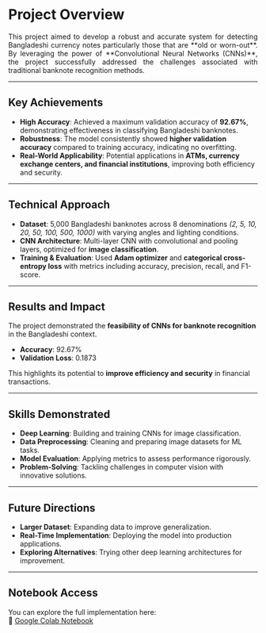 # Project Overview  
<p align="justify">This project aimed to develop a <b></b>robust and accurate system<b></b> for detecting <b></b>Bangladeshi currency notes<b> </b> particularly those that are **old or worn-out**. By leveraging the power of **Convolutional Neural Networks (CNNs)**, the project successfully addressed the challenges associated with traditional banknote recognition methods.</p>  

---

## Key Achievements  
- **High Accuracy**: Achieved a maximum validation accuracy of **92.67%**, demonstrating effectiveness in classifying Bangladeshi banknotes.  
- **Robustness**: The model consistently showed **higher validation accuracy** compared to training accuracy, indicating no overfitting.  
- **Real-World Applicability**: Potential applications in **ATMs, currency exchange centers, and financial institutions**, improving both efficiency and security.  

---

## Technical Approach  
- **Dataset**: 5,000 Bangladeshi banknotes across 8 denominations *(2, 5, 10, 20, 50, 100, 500, 1000)* with varying angles and lighting conditions.  
- **CNN Architecture**: Multi-layer CNN with convolutional and pooling layers, optimized for **image classification**.  
- **Training & Evaluation**: Used **Adam optimizer** and **categorical cross-entropy loss** with metrics including accuracy, precision, recall, and F1-score.  

---

## Results and Impact  
The project demonstrated the **feasibility of CNNs for banknote recognition** in the Bangladeshi context.  
- **Accuracy**: 92.67%  
- **Validation Loss**: 0.1873  

This highlights its potential to **improve efficiency and security** in financial transactions.  

---

## Skills Demonstrated  
- **Deep Learning**: Building and training CNNs for image classification.  
- **Data Preprocessing**: Cleaning and preparing image datasets for ML tasks.  
- **Model Evaluation**: Applying metrics to assess performance rigorously.  
- **Problem-Solving**: Tackling challenges in computer vision with innovative solutions.  

---

## Future Directions  
- **Larger Dataset**: Expanding data to improve generalization.  
- **Real-Time Implementation**: Deploying the model into production applications.  
- **Exploring Alternatives**: Trying other deep learning architectures for improvement.  

---

## Notebook Access  
You can explore the full implementation here:  
🔗 [Google Colab Notebook](https://colab.research.google.com/drive/1nqbh2Da5HsLAqikExeB5nWm_jV1myqvX?usp=sharing)  

